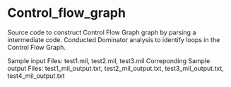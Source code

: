 Control_flow_graph
==================
Source code to construct Control Flow Graph graph by parsing a intermediate code. Conducted Dominator analysis to identify 
loops in the Control Flow Graph.

Sample input Files: test1.mil, test2.mil, test3.mil
Correponding Sample output Files: test1_mil_output.txt, test2_mil_output.txt, test3_mil_output.txt, test4_mil_output.txt
